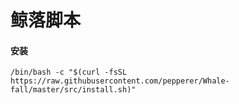 # 鲸落脚本
#### 安装
```
/bin/bash -c "$(curl -fsSL https://raw.githubusercontent.com/pepperer/Whale-fall/master/src/install.sh)"
```

